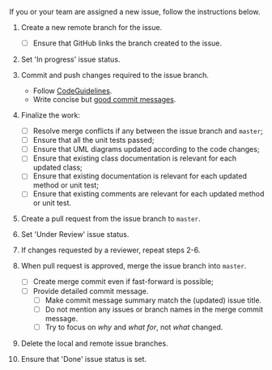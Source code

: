 If you or your team are assigned a new issue, follow the instructions below.

1. Create a new remote branch for the issue.
    * [ ] Ensure that GitHub links the branch created to the issue.

2. Set 'In progress' issue status.
 
3. Commit and push changes required to the issue branch.
   * Follow [CodeGuidelines](CodeGuidelines.md).
   * Write concise but [good commit messages](https://cbea.ms/git-commit/).

4. Finalize the work:
    * [ ] Resolve merge conflicts if any between the issue
      branch and ``master``;
    * [ ] Ensure that all the unit tests passed;
    * [ ] Ensure that UML diagrams updated according to the code changes;
    * [ ] Ensure that existing class documentation is relevant
      for each updated class;
    * [ ] Ensure that existing documentation is relevant
      for each updated method or unit test;
    * [ ] Ensure that existing comments are relevant
      for each updated method or unit test.

5. Create a pull request from the issue branch to ``master``.

6. Set 'Under Review' issue status.

7. If changes requested by a reviewer, repeat steps 2-6.

8. When pull request is approved, merge the issue branch into ``master``.
    * [ ] Create merge commit even if fast-forward is possible; 
    * [ ] Provide detailed commit message.
        * [ ] Make commit message summary match the (updated) issue title.
        * [ ] Do not mention any issues or branch names in the merge commit
          message.
        * [ ] Try to focus on *why* and *what for*, not *what* changed.

9. Delete the local and remote issue branches.

10. Ensure that 'Done' issue status is set.
